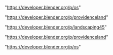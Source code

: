 "https://developer.blender.org/p/os"

"https://developer.blender.org/p/providenceland"

"https://developer.blender.org/p/landscaping45"

 
"https://developer.blender.org/p/providenceland"


"https://developer.blender.org/p/os"


 
